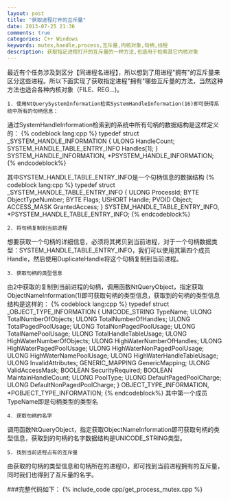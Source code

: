 ```yaml
---
layout: post
title: "获取进程打开的互斥量"
date: 2013-07-25 21:36
comments: true
categories: C++ Windows
keywords: mutex,handle,process,互斥量,内核对象,句柄,线程
description: 获取指定进程打开的互斥量的一种方法,也适用于检索其它内核对象
---
```

最近有个任务涉及到区分【同进程名进程】，所以想到了用进程"拥有"的互斥量来区分这些进程。所以下面实现了获取指定进程"拥有"哪些互斥量的方法，当然这种方法也适合各种内核对象（FILE、REG...)。

    1. 使用NtQuerySystemInformation检索SystemHandleInformation(16)即可获得系统中所有的句柄信息：
通过SystemHandleInformation检索到的系统中所有句柄的数据结构是这样定义的：
{% codeblock lang:cpp %}
typedef struct _SYSTEM_HANDLE_INFORMATION
{
	ULONG HandleCount; 
	SYSTEM_HANDLE_TABLE_ENTRY_INFO Handles[1];
} SYSTEM_HANDLE_INFORMATION, *PSYSTEM_HANDLE_INFORMATION;
{% endcodeblock%}

其中SYSTEM_HANDLE_TABLE_ENTRY_INFO是一个句柄信息的数据结构
{% codeblock lang:cpp %}
typedef struct _SYSTEM_HANDLE_TABLE_ENTRY_INFO
{
	ULONG ProcessId;
	BYTE ObjectTypeNumber;
	BYTE Flags;
	USHORT Handle;
	PVOID Object;
	ACCESS_MASK GrantedAccess;
} SYSTEM_HANDLE_TABLE_ENTRY_INFO, *PSYSTEM_HANDLE_TABLE_ENTRY_INFO;
{% endcodeblock%}

    2. 将句柄复制到当前进程
想要获取一个句柄的详细信息，必须将其拷贝到当前进程，对于一个句柄数据类型：SYSTEM_HANDLE_TABLE_ENTRY_INFO，我们可以使用其第四个成员Handle，然后使用DuplicateHandle将这个句柄复制到当前进程。

    3. 获取句柄的类型信息
由2中获取的复制到当前进程的句柄，调用函数NtQueryObject，指定获取ObjectNameInformation(1)即可获取句柄的类型信息，获取到的句柄的类型信息结构是这样的：
{% codeblock lang:cpp %}
typedef struct _OBJECT_TYPE_INFORMATION
{
	UNICODE_STRING TypeName;
	ULONG TotalNumberOfObjects;
	ULONG TotalNumberOfHandles;
	ULONG TotalPagedPoolUsage;
	ULONG TotalNonPagedPoolUsage;
	ULONG TotalNamePoolUsage;
	ULONG TotalHandleTableUsage;
	ULONG HighWaterNumberOfObjects;
	ULONG HighWaterNumberOfHandles;
	ULONG HighWaterPagedPoolUsage;
	ULONG HighWaterNonPagedPoolUsage;
	ULONG HighWaterNamePoolUsage;
	ULONG HighWaterHandleTableUsage;
	ULONG InvalidAttributes;
	GENERIC_MAPPING GenericMapping;
	ULONG ValidAccessMask;
	BOOLEAN SecurityRequired;
	BOOLEAN MaintainHandleCount;
	ULONG PoolType;
	ULONG DefaultPagedPoolCharge;
	ULONG DefaultNonPagedPoolCharge;
} OBJECT_TYPE_INFORMATION, *POBJECT_TYPE_INFORMATION;
{% endcodeblock%}
其中第一个成员TypeName即是句柄类型的类型名
<!--more-->

    4. 获取句柄的名字
调用函数NtQueryObject，指定获取ObjectNameInformation即可获取句柄的类型信息，获取到的句柄的名字数据结构是UNICODE_STRING类型。

    5. 找到当前进程占有的互斥量
由获取的句柄的类型信息和句柄所在的进程ID，即可找到当前进程拥有的互斥量，同时我们也得到了互斥量的名字。

###完整代码如下：
{% include_code  cpp/get_process_mutex.cpp %}